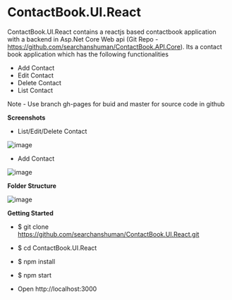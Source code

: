 # ContactBook.UI.React

ContactBook.UI.React contains a reactjs based contactbook application with a backend in Asp.Net Core Web api (Git Repo - https://github.com/searchanshuman/ContactBook.API.Core).
Its a contact book application which has the following functionalities

- Add Contact
- Edit Contact
- Delete Contact
- List Contact

Note - Use branch gh-pages for buid and master for source code in github

**Screenshots**

- List/Edit/Delete Contact

![image](https://user-images.githubusercontent.com/87966614/126983350-b2ee82df-db62-46b7-8cfb-e6389ab31c53.png)

- Add Contact

![image](https://user-images.githubusercontent.com/87966614/126983506-49aeb537-2eda-423e-9226-7ea65c5d88cb.png)

**Folder Structure**
  
  ![image](https://user-images.githubusercontent.com/87966614/126981169-153bff93-73a1-4b19-8d2d-beb2c9a0f23b.png)


**Getting Started**

 - $ git clone https://github.com/searchanshuman/ContactBook.UI.React.git
 - $ cd ContactBook.UI.React

 - $ npm install
 - $ npm start
 - Open http://localhost:3000

